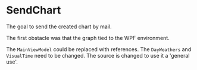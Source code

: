 ﻿# SendChart

The goal to send the created chart by mail.

The first obstacle was that the graph tied to the WPF environment.

The `MainViewModel` could be replaced with references. The `DayWeathers` and `VisualTime` need to be changed. The source is changed to use it a 'general use'.



